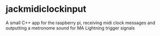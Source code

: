 # jackmidiclockinput
A small C++ app for the raspberry pi, receiving midi clock messages and outputting a metronome sound for MA Lightning trigger signals
